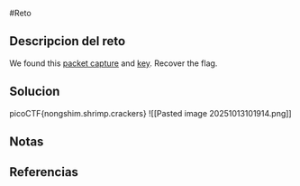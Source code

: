 #Reto 
## Descripcion del reto
We found this [packet capture](https://jupiter.challenges.picoctf.org/static/0c84d3636dd088d9fe4efd5d0d869a06/capture.pcap) and [key](https://jupiter.challenges.picoctf.org/static/0c84d3636dd088d9fe4efd5d0d869a06/picopico.key). Recover the flag.
## Solucion
picoCTF{nongshim.shrimp.crackers}
![[Pasted image 20251013101914.png]]

## Notas

## Referencias
